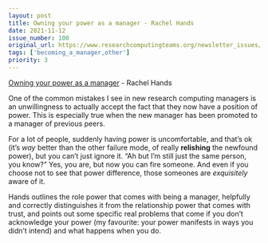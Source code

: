 ```yaml
---
layout: post
title: Owning your power as a manager - Rachel Hands
date: 2021-11-12
issue_number: 100
original_url: https://www.researchcomputingteams.org/newsletter_issues/0100
tags: ['becoming_a_manager,other']
priority: 3
---
```


<!-- markdownlint-disable MD033 -->
<!-- markdownlint-disable MD041 -->
<!-- markdownlint-disable MD049 -->

[Owning your power as a manager](https://rachelhands.com/2021/11/08/owning-your-power-as-a-manager/) - Rachel Hands

One of the common mistakes I see in new research computing managers is an unwillingness to actually accept the fact that they now have a position of power.  This is especially true when the new manager has been promoted to a manager of previous peers.

For a lot of people, suddenly having power is uncomfortable, and that’s ok (it’s *way* better than the other failure mode, of really **relishing** the newfound power), but you can’t just ignore it. “Ah but I’m still just the same person, you know?”  Yes, you are, but now you can fire someone.  And even if you choose not to see that power difference, those someones are *exquisitely* aware of it.

Hands outlines the role power that comes with being a manager, helpfully and correctly distinguishes it from the relationship power that comes with trust, and points out some specific real problems that come if you don’t acknowledge your power (my favourite: your power manifests in ways you didn’t intend) and what happens when you do.
